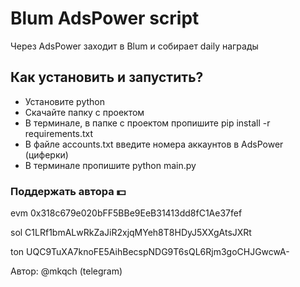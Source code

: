 # Blum AdsPower script
Через AdsPower заходит в Blum и собирает daily награды


## Как установить и запустить?
- Установите python
- Скачайте папку с проектом
- В терминале, в папке с проектом пропишите pip install -r requirements.txt
- В файле accounts.txt введите номера аккаунтов в AdsPower (циферки)
- В терминале пропишите python main.py


### Поддержать автора 💵
evm
0x318c679e020bFF5BBe9EeB31413dd8fC1Ae37fef

sol
C1LRf1bmALwRkZaJiR2xjqMYeh8T8HDyJ5XXgAtsJXRt

ton
UQC9TuXA7knoFE5AihBecspNDG9T6sQL6Rjm3goCHJGwcwA-

Автор: @mkqch (telegram)
